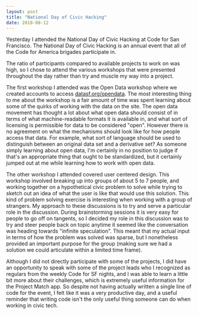 ```yaml
---
layout: post
title: "National Day of Civic Hacking"
date: 2018-08-12
---
```


Yesterday I attended the National Day of Civic Hacking at Code for San Francisco. The National Day of Civic Hacking is an annual event that all of the Code for America brigades participate in.

The ratio of participants compared to available projects to work on was high, so I chose to attend the various workshops that were presented throughout the day rather than try and muscle my way into a project.

The first workshop I attended was the Open Data workshop where we created accounts to access [datasf.org/opendata](datasf.org/opendata). The most interesting thing to me about the workshop is a fair amount of time was spent learning about some of the quirks of working with the data on the site. The open data movement has thought a lot about what open data should consist of in terms of what machine-readable formats it is available in, and what sort of licensing is permissible for data to be considered "open". However there is no agreement on what the mechanisms should look like for how people access that data. For example, what sort of language should be used to distinguish between an original data set and a derivative set? As someone simply learning about open data, I'm certainly in no position to judge if that's an appropriate thing that ought to be standardized, but it certainly jumped out at me while learning how to work with open data.

The other workshop I attended covered user centered design. This workshop involved breaking up into groups of about 5 to 7 people, and working together on a hypothetical civic problem to solve while trying to sketch out an idea of what the user is like that would use this solution. This kind of problem solving exercise is interesting when working with a group of strangers. My approach to these discussions is to try and serve a particular role in the discussion. During brainstorming sessions it is very easy for people to go off on tangents, so I decided my role in this discussion was to try and steer people back on topic anytime it seemed like the conversation was heading towards "infinite speculation". This meant that my actual input in terms of how the problem was solved was sparse, but I nonetheless provided an important purpose for the group (making sure we had a solution we could articulate within a limited time frame).

Although I did not directly participate with some of the projects, I did have an opportunity to speak with some of the project leads who I recognized as regulars from the weekly Code for SF nights, and I was able to learn a little bit more about their challenges, which is extremely useful information for the Project Match app. So despite not having actually written a single line of code for the event, I felt like it was a very productive day, and a useful reminder that writing code isn't the only useful thing someone can do when working in civic tech.
